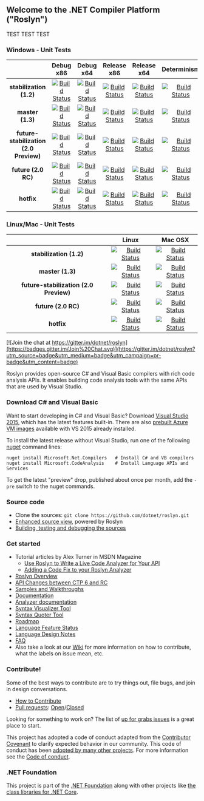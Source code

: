## Welcome to the .NET Compiler Platform ("Roslyn")

TEST TEST TEST

[//]: # (Begin current test results)

### Windows - Unit Tests
||Debug x86|Debug x64|Release x86|Release x64|Determinism|
|:--:|:--:|:--:|:--:|:--:|:--:|
|**stabilization (1.2)**|[![Build Status](http://dotnet-ci.cloudapp.net/job/roslyn_stabil_win_dbg_unit32/badge/icon)](http://dotnet-ci.cloudapp.net/job/roslyn_stabil_win_dbg_unit32/)|[![Build Status](http://dotnet-ci.cloudapp.net/job/roslyn_stabil_win_dbg_unit64/badge/icon)](http://dotnet-ci.cloudapp.net/job/roslyn_stabil_win_dbg_unit64/)|[![Build Status](http://dotnet-ci.cloudapp.net/job/roslyn_stabil_win_rel_unit32/badge/icon)](http://dotnet-ci.cloudapp.net/job/roslyn_stabil_win_rel_unit32/)|[![Build Status](http://dotnet-ci.cloudapp.net/job/roslyn_stabil_win_rel_unit64/badge/icon)](http://dotnet-ci.cloudapp.net/job/roslyn_stabil_win_rel_unit64/)|[![Build Status](http://dotnet-ci.cloudapp.net/job/roslyn_stabil_determinism/badge/icon)](http://dotnet-ci.cloudapp.net/job/roslyn_stabil_determinism/)|
|**master (1.3)**|[![Build Status](http://dotnet-ci.cloudapp.net/job/roslyn_master_win_dbg_unit32/badge/icon)](http://dotnet-ci.cloudapp.net/job/roslyn_master_win_dbg_unit32/)|[![Build Status](http://dotnet-ci.cloudapp.net/job/roslyn_master_win_dbg_unit64/badge/icon)](http://dotnet-ci.cloudapp.net/job/roslyn_master_win_dbg_unit64/)|[![Build Status](http://dotnet-ci.cloudapp.net/job/roslyn_master_win_rel_unit32/badge/icon)](http://dotnet-ci.cloudapp.net/job/roslyn_master_win_rel_unit32/)|[![Build Status](http://dotnet-ci.cloudapp.net/job/roslyn_master_win_rel_unit64/badge/icon)](http://dotnet-ci.cloudapp.net/job/roslyn_master_win_rel_unit64/)|[![Build Status](http://dotnet-ci.cloudapp.net/job/roslyn_master_determinism/badge/icon)](http://dotnet-ci.cloudapp.net/job/roslyn_master_determinism/)|
|**future-stabilization (2.0 Preview)**|[![Build Status](http://dotnet-ci.cloudapp.net/job/roslyn_future-stabilization_win_dbg_unit32/badge/icon)](http://dotnet-ci.cloudapp.net/job/roslyn_future-stabilization_win_dbg_unit32/)|[![Build Status](http://dotnet-ci.cloudapp.net/job/roslyn_future-stabilization_win_dbg_unit64/badge/icon)](http://dotnet-ci.cloudapp.net/job/roslyn_future-stabilization_win_dbg_unit64/)|[![Build Status](http://dotnet-ci.cloudapp.net/job/roslyn_future-stabilization_win_rel_unit32/badge/icon)](http://dotnet-ci.cloudapp.net/job/roslyn_future-stabilization_win_rel_unit32/)|[![Build Status](http://dotnet-ci.cloudapp.net/job/roslyn_future-stabilization_win_rel_unit64/badge/icon)](http://dotnet-ci.cloudapp.net/job/roslyn_future-stabilization_win_rel_unit64/)|[![Build Status](http://dotnet-ci.cloudapp.net/job/roslyn_future-stabilization_determinism/badge/icon)](http://dotnet-ci.cloudapp.net/job/roslyn_future-stabilization_determinism/)|
|**future (2.0 RC)**|[![Build Status](http://dotnet-ci.cloudapp.net/job/roslyn_future_win_dbg_unit32/badge/icon)](http://dotnet-ci.cloudapp.net/job/roslyn_future_win_dbg_unit32/)|[![Build Status](http://dotnet-ci.cloudapp.net/job/roslyn_future_win_dbg_unit64/badge/icon)](http://dotnet-ci.cloudapp.net/job/roslyn_future_win_dbg_unit64/)|[![Build Status](http://dotnet-ci.cloudapp.net/job/roslyn_future_win_rel_unit32/badge/icon)](http://dotnet-ci.cloudapp.net/job/roslyn_future_win_rel_unit32/)|[![Build Status](http://dotnet-ci.cloudapp.net/job/roslyn_future_win_rel_unit64/badge/icon)](http://dotnet-ci.cloudapp.net/job/roslyn_future_win_rel_unit64/)|[![Build Status](http://dotnet-ci.cloudapp.net/job/roslyn_future_determinism/badge/icon)](http://dotnet-ci.cloudapp.net/job/roslyn_future_determinism/)|
|**hotfix**|[![Build Status](http://dotnet-ci.cloudapp.net/job/roslyn_hotfix_win_dbg_unit32/badge/icon)](http://dotnet-ci.cloudapp.net/job/roslyn_hotfix_win_dbg_unit32/)|[![Build Status](http://dotnet-ci.cloudapp.net/job/roslyn_hotfix_win_dbg_unit64/badge/icon)](http://dotnet-ci.cloudapp.net/job/roslyn_hotfix_win_dbg_unit64/)|[![Build Status](http://dotnet-ci.cloudapp.net/job/roslyn_hotfix_win_rel_unit32/badge/icon)](http://dotnet-ci.cloudapp.net/job/roslyn_hotfix_win_rel_unit32/)|[![Build Status](http://dotnet-ci.cloudapp.net/job/roslyn_hotfix_win_rel_unit64/badge/icon)](http://dotnet-ci.cloudapp.net/job/roslyn_hotfix_win_rel_unit64/)|[![Build Status](http://dotnet-ci.cloudapp.net/job/roslyn_hotfix_determinism/badge/icon)](http://dotnet-ci.cloudapp.net/job/roslyn_hotfix_determinism/)|

### Linux/Mac - Unit Tests
||Linux|Mac OSX|
|:--:|:--:|:--:|
|**stabilization (1.2)**|[![Build Status](http://dotnet-ci.cloudapp.net/job/roslyn_stabil_lin_dbg_unit32/badge/icon)](http://dotnet-ci.cloudapp.net/job/roslyn_stabil_lin_dbg_unit32/)|[![Build Status](http://dotnet-ci.cloudapp.net/job/roslyn_stabil_mac_dbg_unit32/badge/icon)](http://dotnet-ci.cloudapp.net/job/roslyn_stabil_mac_dbg_unit32/)|
|**master (1.3)**|[![Build Status](http://dotnet-ci.cloudapp.net/job/roslyn_master_lin_dbg_unit32/badge/icon)](http://dotnet-ci.cloudapp.net/job/roslyn_master_lin_dbg_unit32/)|[![Build Status](http://dotnet-ci.cloudapp.net/job/roslyn_master_mac_dbg_unit32/badge/icon)](http://dotnet-ci.cloudapp.net/job/roslyn_master_mac_dbg_unit32/)|
|**future-stabilization (2.0 Preview)**|[![Build Status](http://dotnet-ci.cloudapp.net/job/roslyn_future-stabilization_lin_dbg_unit32/badge/icon)](http://dotnet-ci.cloudapp.net/job/roslyn_future-stabilization_lin_dbg_unit32/)|[![Build Status](http://dotnet-ci.cloudapp.net/job/roslyn_future-stabilization_mac_dbg_unit32/badge/icon)](http://dotnet-ci.cloudapp.net/job/roslyn_future-stabilization_mac_dbg_unit32/)|
|**future (2.0 RC)**|[![Build Status](http://dotnet-ci.cloudapp.net/job/roslyn_future_lin_dbg_unit32/badge/icon)](http://dotnet-ci.cloudapp.net/job/roslyn_future_lin_dbg_unit32/)|[![Build Status](http://dotnet-ci.cloudapp.net/job/roslyn_future_mac_dbg_unit32/badge/icon)](http://dotnet-ci.cloudapp.net/job/roslyn_future_mac_dbg_unit32/)|
|**hotfix**|[![Build Status](http://dotnet-ci.cloudapp.net/job/roslyn_hotfix_lin_dbg_unit32/badge/icon)](http://dotnet-ci.cloudapp.net/job/roslyn_hotfix_lin_dbg_unit32/)|[![Build Status](http://dotnet-ci.cloudapp.net/job/roslyn_hotfix_mac_dbg_unit32/badge/icon)](http://dotnet-ci.cloudapp.net/job/roslyn_hotfix_mac_dbg_unit32/)|

[//]: # (End current test results)

[![Join the chat at https://gitter.im/dotnet/roslyn](https://badges.gitter.im/Join%20Chat.svg)](https://gitter.im/dotnet/roslyn?utm_source=badge&utm_medium=badge&utm_campaign=pr-badge&utm_content=badge)


Roslyn provides open-source C# and Visual Basic compilers with rich code analysis APIs.  It enables building code analysis tools with the same APIs that are used by Visual Studio.

### Download C# and Visual Basic

Want to start developing in C# and Visual Basic? Download [Visual Studio 2015](https://www.visualstudio.com/en-us/downloads/visual-studio-2015-downloads-vs.aspx), 
which has the latest features built-in. There are also [prebuilt Azure VM images](https://azure.microsoft.com/en-us/marketplace/virtual-machines/all/?term=Visual+Studio+2015) available with VS 2015 already installed.

To install the latest release without Visual Studio, run one of the following [nuget](https://dist.nuget.org/index.html) command lines:

```
nuget install Microsoft.Net.Compilers   # Install C# and VB compilers
nuget install Microsoft.CodeAnalysis    # Install Language APIs and Services
```

To get the latest "preview" drop, published about once per month, add the `-pre` switch to the nuget commands.

### Source code

* Clone the sources: `git clone https://github.com/dotnet/roslyn.git`
* [Enhanced source view](http://source.roslyn.io/), powered by Roslyn 
* [Building, testing and debugging the sources](https://github.com/dotnet/roslyn/wiki/Building%20Testing%20and%20Debugging)

### Get started

* Tutorial articles by Alex Turner in MSDN Magazine
  - [Use Roslyn to Write a Live Code Analyzer for Your API](https://msdn.microsoft.com/en-us/magazine/dn879356)
  - [Adding a Code Fix to your Roslyn Analyzer](https://msdn.microsoft.com/en-us/magazine/dn904670.aspx)
* [Roslyn Overview](https://github.com/dotnet/roslyn/wiki/Roslyn%20Overview) 
* [API Changes between CTP 6 and RC](https://github.com/dotnet/roslyn/wiki/VS-2015-RC-API-Changes)
* [Samples and Walkthroughs](https://github.com/dotnet/roslyn/wiki/Samples-and-Walkthroughs)
* [Documentation](https://github.com/dotnet/roslyn/tree/master/docs)
* [Analyzer documentation](https://github.com/dotnet/roslyn/tree/master/docs/analyzers)
* [Syntax Visualizer Tool](https://github.com/dotnet/roslyn/wiki/Syntax%20Visualizer)
* [Syntax Quoter Tool](http://roslynquoter.azurewebsites.net)
* [Roadmap](https://github.com/dotnet/roslyn/wiki/Roadmap) 
* [Language Feature Status](https://github.com/dotnet/roslyn/wiki/Languages-features-in-C%23-6-and-VB-14)
* [Language Design Notes](https://github.com/dotnet/roslyn/issues?q=label%3A%22Design+Notes%22+)
* [FAQ](https://github.com/dotnet/roslyn/wiki/FAQ)
* Also take a look at our [Wiki](https://github.com/dotnet/roslyn/wiki) for more information on how to contribute, what the labels on issue mean, etc.

### Contribute!

Some of the best ways to contribute are to try things out, file bugs, and join in design conversations. 

* [How to Contribute](https://github.com/dotnet/roslyn/wiki/Contributing-Code)
* [Pull requests](https://github.com/dotnet/roslyn/pulls): [Open](https://github.com/dotnet/roslyn/pulls?q=is%3Aopen+is%3Apr)/[Closed](https://github.com/dotnet/roslyn/pulls?q=is%3Apr+is%3Aclosed)

Looking for something to work on? The list of [up for grabs issues](https://github.com/dotnet/roslyn/issues?q=is%3Aopen+is%3Aissue+label%3A%22Up+for+Grabs%22) is a great place to start.

This project has adopted a code of conduct adapted from the [Contributor Covenant](http://contributor-covenant.org/) to clarify expected behavior in our community. This code of conduct has been [adopted by many other projects](http://contributor-covenant.org/adopters/). For more information see the [Code of conduct](http://www.dotnetfoundation.org/code-of-conduct).


### .NET Foundation

This project is part of the [.NET Foundation](http://www.dotnetfoundation.org/projects) along with other
projects like [the class libraries for .NET Core](https://github.com/dotnet/corefx/). 
